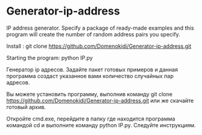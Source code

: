 # Generator-ip-address
IP address generator. Specify a package of ready-made examples and this program will create the number of random address pairs you specify. 

Install : git clone https://github.com/Domenokidi/Generator-ip-address.git

Starting the program: python IP.py




 Генератор ip адресов. Задайте пакет готовых примеров и данная программа создаст указанное вами количество случайных пар адресов.
 
 Вы можете установить программу, выполнив команду git clone https://github.com/Domenokidi/Generator-ip-address.git
 или же скачайте готовый архив.
 
 Откройте cmd.exe, перейдите в папку где находится программа командой cd и выполните команду python IP.py. Следуйте инструкциям.
